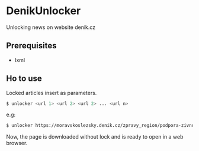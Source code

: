 # DenikUnlocker
Unlocking news on website denik.cz

## Prerequisites
* lxml

## Ho to use
Locked articles insert as parameters.
```bash
$ unlocker <url 1> <url 2> <url 2> ... <url n>
```
e.g:
```bash
$ unlocker https://moravskoslezsky.denik.cz/zpravy_region/podpora-zivnostniku-v-praxi-pribeh-ostrava-chlebovsky-radnice-20200430.html
```
Now, the page is downloaded without lock and is ready to open in a web browser.
